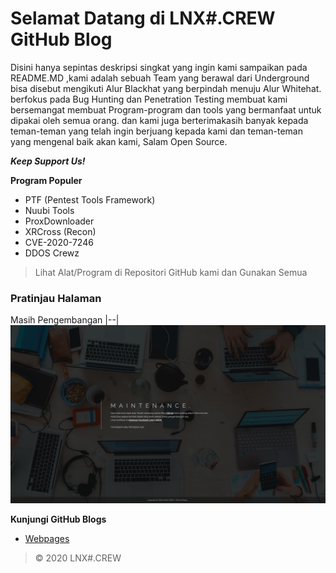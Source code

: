# Selamat Datang di LNX#.CREW GitHub Blog
Disini hanya sepintas deskripsi singkat yang ingin kami sampaikan pada README.MD ,kami adalah sebuah Team yang berawal dari Underground bisa disebut mengikuti Alur Blackhat yang berpindah menuju Alur Whitehat. berfokus pada Bug Hunting dan Penetration Testing membuat kami bersemangat membuat Program-program dan tools yang bermanfaat untuk dipakai oleh semua orang. dan kami juga berterimakasih banyak kepada teman-teman yang telah ingin berjuang kepada kami dan teman-teman yang mengenal baik akan kami, Salam Open Source.

**_Keep Support Us!_**

**Program Populer**
- PTF (Pentest Tools Framework)
- Nuubi Tools
- ProxDownloader
- XRCross (Recon)
- CVE-2020-7246
- DDOS Crewz
> Lihat Alat/Program di Repositori GitHub kami dan Gunakan Semua

### Pratinjau Halaman

Masih Pengembangan
|--|
![img](https://raw.githubusercontent.com/lnxcrew/lnxcrew.github.io/master/Screenshot/Screenshot_1.png)

**Kunjungi GitHub Blogs**
- [Webpages](https://lnxcrew.github.io/)

> © 2020 LNX#.CREW
